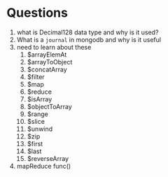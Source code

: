 # Questions

1. what is Decimal128 data type and why is it used?
2. What is a `journal` in mongodb and why is it useful
3. need to learn about these
   1. $arrayElemAt
   2. $arrayToObject
   3. $concatArray
   4. $filter
   5. $map
   6. $reduce
   7. $isArray
   8. $objectToArray
   9. $range
   10. $slice
   11. $unwind
   12. $zip
   13. $first
   14. $last
   15. $reverseArray
4. mapReduce func()
